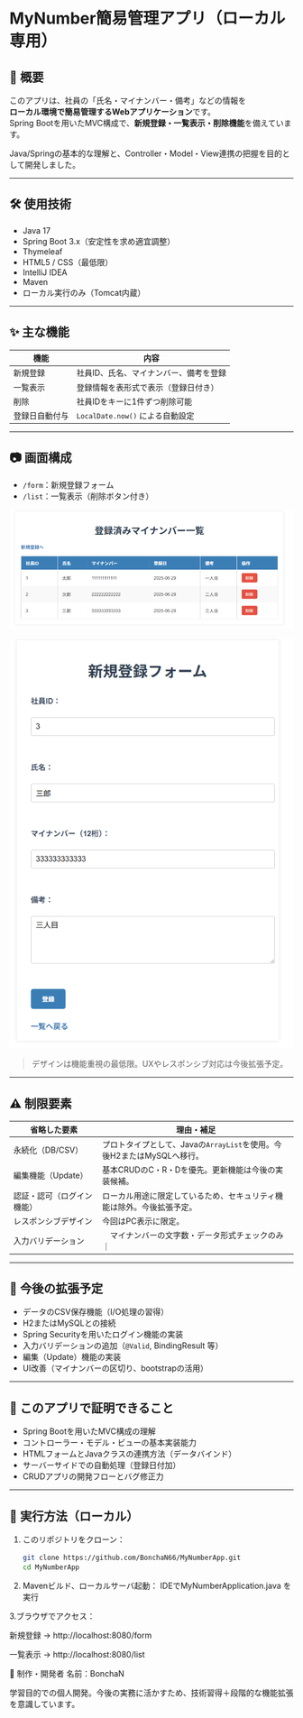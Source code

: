 # MyNumber簡易管理アプリ（ローカル専用）

## 📌 概要

このアプリは、社員の「氏名・マイナンバー・備考」などの情報を  
**ローカル環境で簡易管理するWebアプリケーション**です。  
Spring Bootを用いたMVC構成で、**新規登録・一覧表示・削除機能**を備えています。

Java/Springの基本的な理解と、Controller・Model・View連携の把握を目的として開発しました。

---

## 🛠️ 使用技術

- Java 17
- Spring Boot 3.x（安定性を求め適宜調整）
- Thymeleaf
- HTML5 / CSS（最低限）
- IntelliJ IDEA
- Maven
- ローカル実行のみ（Tomcat内蔵）

---

## ✨ 主な機能

| 機能 | 内容 |
|------|------|
| 新規登録 | 社員ID、氏名、マイナンバー、備考を登録 |
| 一覧表示 | 登録情報を表形式で表示（登録日付き） |
| 削除 | 社員IDをキーに1件ずつ削除可能 |
| 登録日自動付与 | `LocalDate.now()` による自動設定 |

---

## 📷 画面構成

- `/form`：新規登録フォーム  
- `/list`：一覧表示（削除ボタン付き）

![新規登録フォームのスクリーンショット](img/form.png)

![一覧表示画面のスクリーンショット](img/list.png)

> デザインは機能重視の最低限。UXやレスポンシブ対応は今後拡張予定。

---

## ⚠️ 制限要素

| 省略した要素 | 理由・補足 |
|---------------|------------|
| 永続化（DB/CSV） | プロトタイプとして、Javaの`ArrayList`を使用。今後H2またはMySQLへ移行。 |
| 編集機能（Update） | 基本CRUDのC・R・Dを優先。更新機能は今後の実装候補。 |
| 認証・認可（ログイン機能） | ローカル用途に限定しているため、セキュリティ機能は除外。今後拡張予定。 |
| レスポンシブデザイン | 今回はPC表示に限定。 |
| 入力バリデーション |　マイナンバーの文字数・データ形式チェックのみ　｜


---

## 🎯 今後の拡張予定

- データのCSV保存機能（I/O処理の習得）
- H2またはMySQLとの接続
- Spring Securityを用いたログイン機能の実装
- 入力バリデーションの追加（`@Valid`, BindingResult 等）
- 編集（Update）機能の実装
- UI改善（マイナンバーの区切り、bootstrapの活用）

---

## 🧠 このアプリで証明できること

- Spring Bootを用いたMVC構成の理解
- コントローラー・モデル・ビューの基本実装能力
- HTMLフォームとJavaクラスの連携方法（データバインド）
- サーバーサイドでの自動処理（登録日付加）
- CRUDアプリの開発フローとバグ修正力

---

## 🚀 実行方法（ローカル）

1. このリポジトリをクローン：
   ```bash
   git clone https://github.com/BonchaN66/MyNumberApp.git
   cd MyNumberApp

2. Mavenビルド、ローカルサーバ起動：
   IDEでMyNumberApplication.java を実行

3.ブラウザでアクセス：

新規登録 → http://localhost:8080/form

一覧表示 → http://localhost:8080/list

👤 制作・開発者
名前：BonchaN

学習目的での個人開発。今後の実務に活かすため、技術習得＋段階的な機能拡張を意識しています。
